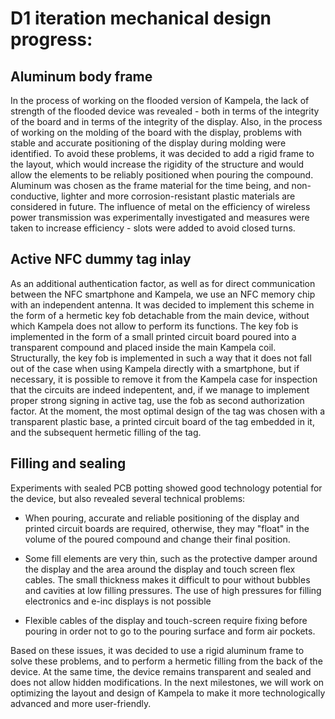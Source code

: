 # D1 iteration mechanical design progress:

## Aluminum body frame

In the process of working on the flooded version of Kampela, the lack of strength of the flooded device was revealed - both in terms of the integrity of the board and in terms of the integrity of the display. Also, in the process of working on the molding of the board with the display, problems with stable and accurate positioning of the display during molding were identified. To avoid these problems, it was decided to add a rigid frame to the layout, which would increase the rigidity of the structure and would allow the elements to be reliably positioned when pouring the compound. Aluminum was chosen as the frame material for the time being, and non-conductive, lighter and more corrosion-resistant plastic materials are considered in future. The influence of metal on the efficiency of wireless power transmission was experimentally investigated and measures were taken to increase efficiency - slots were added to avoid closed turns.

## Active NFC dummy tag inlay

As an additional authentication factor, as well as for direct communication between the NFC smartphone and Kampela, we use an NFC memory chip with an independent antenna. It was decided to implement this scheme in the form of a hermetic key fob detachable from the main device, without which Kampela does not allow to perform its functions. The key fob is implemented in the form of a small printed circuit board poured into a transparent compound and placed inside the main Kampela coil. Structurally, the key fob is implemented in such a way that it does not fall out of the case when using Kampela directly with a smartphone, but if necessary, it is possible to remove it from the Kampela case for inspection that the circuits are indeed indepentent, and, if we manage to implement proper strong signing in active tag, use the fob as second authorization factor. At the moment, the most optimal design of the tag was chosen with a transparent plastic base, a printed circuit board of the tag embedded in it, and the subsequent hermetic filling of the tag.

## Filling and sealing

Experiments with sealed PCB potting showed good technology potential for the device, but also revealed several technical problems:

- When pouring, accurate and reliable positioning of the display and printed circuit boards are required, otherwise, they may "float" in the volume of the poured compound and change their final position.

- Some fill elements are very thin, such as the protective damper around the display and the area around the display and touch screen flex cables. The small thickness makes it difficult to pour without bubbles and cavities at low filling pressures. The use of high pressures for filling electronics and e-inc displays is not possible

- Flexible cables of the display and touch-screen require fixing before pouring in order not to go to the pouring surface and form air pockets.

Based on these issues, it was decided to use a rigid aluminum frame to solve these problems, and to perform a hermetic filling from the back of the device. At the same time, the device remains transparent and sealed and does not allow hidden modifications. In the next milestones, we will work on optimizing the layout and design of Kampela to make it more technologically advanced and more user-friendly.